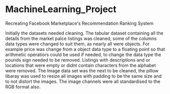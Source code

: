 # MachineLearning_Project
Recreating Facebook Marketplace's Recommendation Ranking System

Initially the datasets needed cleaning. The tabular dataset containing all the details from the market palce listings was cleaned, some of the columns data types were changed to suit them, as nearly all were objects. For example price was change from a object data type to a floating point so that arithmetic operatiors could be used if needed, to change the data type the pounds sign needed to be removed. Listings with descriptions and or locations that were empty or didnt contain characters from the alphabet were removed. 
The Image data set was the next to be cleaned, the pillow libaray was used to resize all images with padding to be the same size and to not distort the images. The image channels were all standardised to the RGB format also.